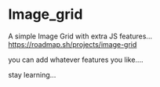 # Image_grid
A simple Image Grid with extra JS features...
https://roadmap.sh/projects/image-grid

you can add whatever features you like....

stay learning...
